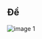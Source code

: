 ## Đề
![image 1](https://github.com/Ca-Len-Men/Data-Structure-and-Algorithm/blob/%C4%90%E1%BB%99-d%C3%A0i-con-d%E1%BB%91c/Pic1.png)
